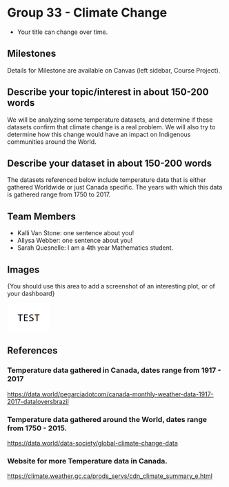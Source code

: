 # Group 33 - Climate Change

- Your title can change over time.

## Milestones

Details for Milestone are available on Canvas (left sidebar, Course Project).

## Describe your topic/interest in about 150-200 words

We will be analyzing some temperature datasets, and determine if these datasets confirm that climate change is a real problem. We will also try to determine how this change would have an impact on Indigenous communities around the World.

## Describe your dataset in about 150-200 words

The datasets referenced below include temperature data that is either gathered Worldwide or just Canada specific. The years with which this data is gathered range from 1750 to 2017. 

## Team Members

- Kalli Van Stone: one sentence about you!
- Allysa Webber: one sentence about you!
- Sarah Quesnelle: I am a 4th year Mathematics student.

## Images

{You should use this area to add a screenshot of an interesting plot, or of your dashboard}

<img src ="images/test.png" width="100px">

## References

### Temperature data gathered in Canada, dates range from 1917 - 2017
https://data.world/pegarciadotcom/canada-monthly-weather-data-1917-2017-dataloversbrazil

### Temperature data gathered around the World, dates range from 1750 - 2015.
https://data.world/data-society/global-climate-change-data

### Website for more Temperature data in Canada.
https://climate.weather.gc.ca/prods_servs/cdn_climate_summary_e.html
